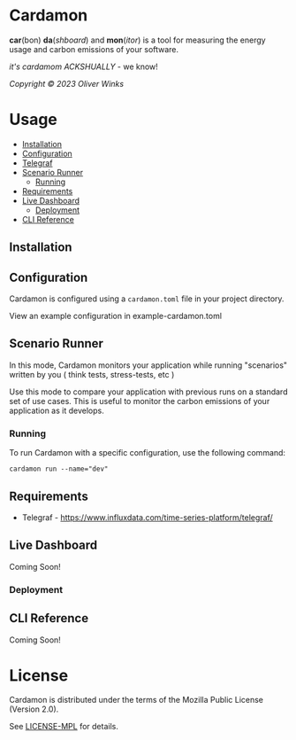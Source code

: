 # Cardamon

**car**(bon) **da**(_shboard_) and **mon**(_itor_) is a tool for measuring the energy usage and carbon emissions of your software.

_it's cardamom ACKSHUALLY_ - we know!

_Copyright © 2023 Oliver Winks_

# Usage

- [Installation](#installation)
- [Configuration](#configuration)
- [Telegraf](#telegraf)
- [Scenario Runner](#scenario-runner)
  - [Running](#running)
- [Requirements](#requirements)
- [Live Dashboard](#live-dashboard)
  - [Deployment](#deployment)
- [CLI Reference](#cli-reference)

## Installation

## Configuration

Cardamon is configured using a `cardamon.toml` file in your project directory. 

View an example configuration in example-cardamon.toml

## Scenario Runner

In this mode, Cardamon monitors your application while running "scenarios" written by you ( think tests, stress-tests, etc ) 

Use this mode to compare your application with previous runs on a standard set of use cases. This is useful to monitor the carbon emissions of your application as it develops.

### Running

To run Cardamon with a specific configuration, use the following command:

```
cardamon run --name="dev" 
```

## Requirements
- Telegraf - https://www.influxdata.com/time-series-platform/telegraf/

## Live Dashboard

Coming Soon!

### Deployment

## CLI Reference

Coming Soon!

# License

Cardamon is distributed under the terms of the Mozilla Public License (Version 2.0).

See [LICENSE-MPL](https://www.mozilla.org/en-US/MPL/2.0) for details.

